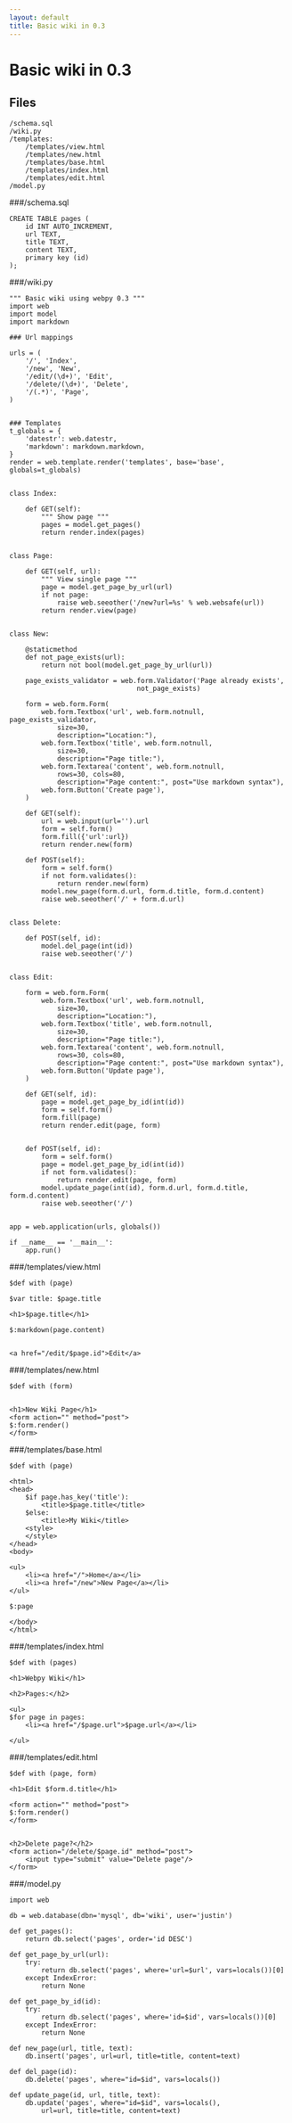 ```yaml
---
layout: default
title: Basic wiki in 0.3
---
```


# Basic wiki in 0.3

## Files

    /schema.sql
    /wiki.py
    /templates:
        /templates/view.html
        /templates/new.html
        /templates/base.html
        /templates/index.html
        /templates/edit.html
    /model.py


###/schema.sql


    
    CREATE TABLE pages (
        id INT AUTO_INCREMENT,
        url TEXT,
        title TEXT,
        content TEXT,
        primary key (id)
    );
    



###/wiki.py


    """ Basic wiki using webpy 0.3 """
    import web
    import model
    import markdown
    
    ### Url mappings
    
    urls = (
        '/', 'Index',
        '/new', 'New',
        '/edit/(\d+)', 'Edit',
        '/delete/(\d+)', 'Delete',
        '/(.*)', 'Page',
    )
    
    
    ### Templates
    t_globals = {
        'datestr': web.datestr,
        'markdown': markdown.markdown,
    }
    render = web.template.render('templates', base='base', globals=t_globals)
    
    
    class Index:
    
        def GET(self):
            """ Show page """
            pages = model.get_pages()
            return render.index(pages)
    
    
    class Page:
        
        def GET(self, url):
            """ View single page """
            page = model.get_page_by_url(url)
            if not page:
                raise web.seeother('/new?url=%s' % web.websafe(url))
            return render.view(page)
    
    
    class New:
    
        @staticmethod
        def not_page_exists(url):
            return not bool(model.get_page_by_url(url))
    
        page_exists_validator = web.form.Validator('Page already exists', 
                                    not_page_exists)
    
        form = web.form.Form(
            web.form.Textbox('url', web.form.notnull, page_exists_validator,
                size=30,
                description="Location:"),
            web.form.Textbox('title', web.form.notnull, 
                size=30,
                description="Page title:"),
            web.form.Textarea('content', web.form.notnull, 
                rows=30, cols=80,
                description="Page content:", post="Use markdown syntax"),
            web.form.Button('Create page'),
        )
    
        def GET(self):
            url = web.input(url='').url
            form = self.form()
            form.fill({'url':url})
            return render.new(form)
    
        def POST(self):
            form = self.form()
            if not form.validates():
                return render.new(form)
            model.new_page(form.d.url, form.d.title, form.d.content)
            raise web.seeother('/' + form.d.url)
    
    
    class Delete:
        
        def POST(self, id):
            model.del_page(int(id))
            raise web.seeother('/')
    
    
    class Edit:
    
        form = web.form.Form(
            web.form.Textbox('url', web.form.notnull, 
                size=30,
                description="Location:"),
            web.form.Textbox('title', web.form.notnull, 
                size=30,
                description="Page title:"),
            web.form.Textarea('content', web.form.notnull, 
                rows=30, cols=80,
                description="Page content:", post="Use markdown syntax"),
            web.form.Button('Update page'),
        )
    
        def GET(self, id):
            page = model.get_page_by_id(int(id))
            form = self.form()
            form.fill(page)
            return render.edit(page, form)
    
    
        def POST(self, id):
            form = self.form()
            page = model.get_page_by_id(int(id))
            if not form.validates():
                return render.edit(page, form)
            model.update_page(int(id), form.d.url, form.d.title, form.d.content)
            raise web.seeother('/')
    
    
    app = web.application(urls, globals())
    
    if __name__ == '__main__':
        app.run()



###/templates/view.html


    $def with (page)
    
    $var title: $page.title
    
    <h1>$page.title</h1>
    
    $:markdown(page.content)
    
    
    <a href="/edit/$page.id">Edit</a>



###/templates/new.html


    $def with (form)
    
    
    <h1>New Wiki Page</h1>
    <form action="" method="post">
    $:form.render()
    </form>



###/templates/base.html


    $def with (page)
    
    <html>
    <head>
        $if page.has_key('title'):
            <title>$page.title</title>
        $else:
            <title>My Wiki</title>
        <style>
        </style>
    </head>
    <body>
    
    <ul>
        <li><a href="/">Home</a></li>
        <li><a href="/new">New Page</a></li>
    </ul>
    
    $:page
    
    </body>
    </html>



###/templates/index.html


    $def with (pages)
    
    <h1>Webpy Wiki</h1>
    
    <h2>Pages:</h2>
    
    <ul>
    $for page in pages:
        <li><a href="/$page.url">$page.url</a></li>
    
    </ul>



###/templates/edit.html


    $def with (page, form)
    
    <h1>Edit $form.d.title</h1>
    
    <form action="" method="post">
    $:form.render()
    </form>
    
    
    <h2>Delete page?</h2>
    <form action="/delete/$page.id" method="post">
        <input type="submit" value="Delete page"/>
    </form>



###/model.py


    import web
    
    db = web.database(dbn='mysql', db='wiki', user='justin')
    
    def get_pages():
        return db.select('pages', order='id DESC')
    
    def get_page_by_url(url):
        try:
            return db.select('pages', where='url=$url', vars=locals())[0]
        except IndexError:
            return None
    
    def get_page_by_id(id):
        try:
            return db.select('pages', where='id=$id', vars=locals())[0]
        except IndexError:
            return None
    
    def new_page(url, title, text):
        db.insert('pages', url=url, title=title, content=text)
    
    def del_page(id):
        db.delete('pages', where="id=$id", vars=locals())
    
    def update_page(id, url, title, text):
        db.update('pages', where="id=$id", vars=locals(),
            url=url, title=title, content=text)